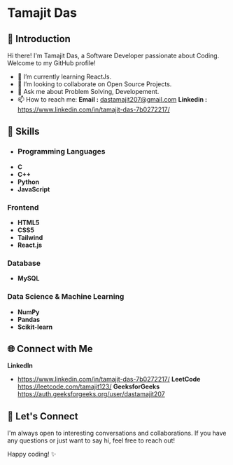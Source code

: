 # Tamajit Das

## 👋 Introduction

Hi there! I'm Tamajit Das, a Software Developer passionate about Coding. Welcome to my GitHub profile!

- 🌱 I’m currently learning ReactJs.
- 👯 I’m looking to collaborate on Open Source Projects.
- 💬 Ask me about Problem Solving, Developement.
- 📫 How to reach me:
  **Email :** dastamajit207@gmail.com
  **Linkedin :** https://www.linkedin.com/in/tamajit-das-7b0272217/

## 🚀 Skills

- ### Programming Languages
- **C**
- **C++**
- **Python**
- **JavaScript**

### Frontend
- **HTML5**
- **CSS5**
- **Tailwind**
- **React.js**
  
### Database
- **MySQL**

### Data Science & Machine Learning
- **NumPy**
- **Pandas**
- **Scikit-learn**

## 🌐 Connect with Me

**LinkedIn**
- https://www.linkedin.com/in/tamajit-das-7b0272217/ 
**LeetCode**
  https://leetcode.com/tamajit123/
**GeeksforGeeks**
  https://auth.geeksforgeeks.org/user/dastamajit207
  

## 🤝 Let's Connect 

I'm always open to interesting conversations and collaborations. If you have any questions or just want to say hi, feel free to reach out!

Happy coding! ✨
